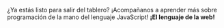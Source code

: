 ¿Ya estás listo para salir del tablero? ¡Acompañanos a aprender más sobre programación de la mano del lenguaje JavaScript! **¡El lenguaje de la web!**